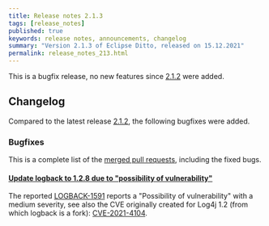 ```yaml
---
title: Release notes 2.1.3
tags: [release_notes]
published: true
keywords: release notes, announcements, changelog
summary: "Version 2.1.3 of Eclipse Ditto, released on 15.12.2021"
permalink: release_notes_213.html
---
```


This is a bugfix release, no new features since [2.1.2](release_notes_212.html) were added.

## Changelog

Compared to the latest release [2.1.2](release_notes_212.html), the following bugfixes were added.

### Bugfixes

This is a complete list of the
[merged pull requests](https://github.com/eclipse/ditto/pulls?q=is%3Apr+milestone%3A2.1.3), including the fixed bugs.

#### [Update logback to 1.2.8 due to "possibility of vulnerability"](https://github.com/eclipse/ditto/pull/1253)

The reported [LOGBACK-1591](https://jira.qos.ch/browse/LOGBACK-1591) reports a "Possibility of vulnerability" with
a medium severity, see also the CVE originally created for Log4j 1.2 (from which logback is a fork): 
[CVE-2021-4104](https://nvd.nist.gov/vuln/detail/CVE-2021-4104).

